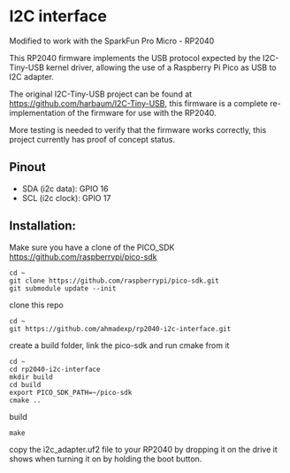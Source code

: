 # I2C interface

Modified to work with the SparkFun Pro Micro - RP2040

This RP2040 firmware implements the USB protocol expected by the I2C-Tiny-USB kernel driver, allowing the use of a Raspberry Pi Pico as USB to I2C adapter.

The original I2C-Tiny-USB project can be found at https://github.com/harbaum/I2C-Tiny-USB, this firmware is a complete re-implementation of the firmware for use with the RP2040.

More testing is needed to verify that the firmware works correctly, this project currently has proof of concept status.

## Pinout

* SDA (i2c data): GPIO 16
* SCL (i2c clock): GPIO 17


## Installation:

Make sure you have a clone of the PICO_SDK
https://github.com/raspberrypi/pico-sdk
```
cd ~
git clone https://github.com/raspberrypi/pico-sdk.git
git submodule update --init
```

clone this repo
```
cd ~
git https://github.com/ahmadexp/rp2040-i2c-interface.git
```

create a build folder, link the pico-sdk and run cmake from it
```
cd ~
cd rp2040-i2c-interface
mkdir build
cd build
export PICO_SDK_PATH=~/pico-sdk
cmake ..
```

build

```
make
```

copy the i2c_adapter.uf2 file to your RP2040 by dropping it on the drive it shows when turning it on by holding the boot button.


